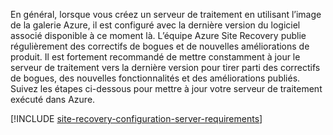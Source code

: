 
En général, lorsque vous créez un serveur de traitement en utilisant l’image de la galerie Azure, il est configuré avec la dernière version du logiciel associé disponible à ce moment là. L’équipe Azure Site Recovery publie régulièrement des correctifs de bogues et de nouvelles améliorations de produit. Il est fortement recommandé de mettre constamment à jour le serveur de traitement vers la dernière version pour tirer parti des correctifs de bogues, des nouvelles fonctionnalités et des améliorations publiés. Suivez les étapes ci-dessous pour mettre à jour votre serveur de traitement exécuté dans Azure.

[!INCLUDE [site-recovery-configuration-server-requirements](site-recovery-vmware-upgrade-process-server-internal.md)]
